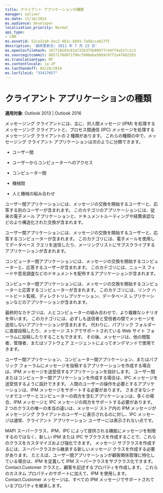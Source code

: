 ```yaml
---
title: クライアント アプリケーションの種類
manager: soliver
ms.date: 11/16/2014
ms.audience: Developer
localization_priority: Normal
api_type:
- COM
ms.assetid: 52ce22a9-3ec2-481c-bb91-7a5bcca817f5
description: '最終更新日: 2011 年 7 月 23 日'
ms.openlocfilehash: 167710243c61a7226375b88977c94ff4a517c1c3
ms.sourcegitcommit: 8657170d071f9bcf680aba50b9c07f2a4fb82283
ms.translationtype: MT
ms.contentlocale: ja-JP
ms.lasthandoff: 04/28/2019
ms.locfileid: "33417057"
---
```

# <a name="types-of-client-applications"></a>クライアント アプリケーションの種類

  
  
**適用対象**: Outlook 2013 | Outlook 2016 
  
メッセージング クライアントには、主に、対人間メッセージ (IPM) を処理するメッセージング クライアントと、プロセス間通信 (IPC) メッセージを処理するメッセージング クライアントの 2 種類があります。 これらの種類の中で、メッセージング クライアント アプリケーションは次のように分類できます。
  
- ユーザー間
    
- ユーザーからコンピューターへのアクセス
    
- コンピューター間
    
- 機械間
    
- 人と機械の組み合わせ
    
ユーザー間アプリケーションには、メッセージの交換を開始するユーザーと、応答する別のユーザーが含まれます。 このカテゴリのアプリケーションには、従来の電子メール アプリケーションと、ドキュメントルーティングや経費承認などのより構造化された交換が含まれます。
  
ユーザー間アプリケーションには、メッセージの交換を開始するユーザーと、応答するコンピューターが含まれます。 このカテゴリには、電子メールを使用してデータベース クエリを送信したり、メーリングリストにサブスクライブするアプリケーションが含まれます。
  
コンピューター間アプリケーションには、メッセージの交換を開始するコンピューターと、応答するユーザーが含まれます。 このカテゴリには、ニュース フィードや意見調査などのドキュメントを配布するアプリケーションが含まれます。
  
コンピューター間アプリケーションには、メッセージの交換を開始するコンピューターと応答するコンピューターが含まれます。 このカテゴリには、リンク ハートビート監視、ディレクトリレプリケーション、データベース レプリケーションなどのアプリケーションが含まれます。
  
最終的なカテゴリは、人とコンピューターの組み合わせで、より複雑なシナリオを伴います。 このカテゴリには、必ずしも送信者と受信者の間でメッセージを送信しないアプリケーションが含まれます。 代わりに、パブリック フォルダーに直接投稿したり、メッセージ ストアでサポートされている Web サイト フォーラムに投稿したりすることもできます。 その後、メッセージは、他の閲覧者、管理者、またはソフトウェア エージェントによってオンデマンドで使用できます。
  
ユーザー間アプリケーション、コンピューター間アプリケーション、またはパブリック フォーラムにメッセージを投稿するアプリケーションを作成する場合は、IPM メッセージを送受信するアプリケーションを設計します。 ユーザー間またはコンピューター間アプリケーションを作成する場合は、IPC メッセージを送受信するように設計できます。 人間のユーザーの操作を必要とするアプリケーションは、IPM メッセージをサポートする必要があります。 さまざまなシナリオでユーザーとコンピューターの両方を含むアプリケーションは、多くの場合、IPM メッセージと IPC メッセージの両方をサポートする必要があります。 2 つのクラスの唯一の本当の違いは、メッセージ ストア内の IPM メッセージがメッセージング クライアントのユーザーに表示されるのに対し、IPC メッセージは通常、クライアント アプリケーション ユーザーには表示されない点です。 
  
MAPI スーパークラス、IPM、IPC によって提供される機能にメッセージを制限するのではなく、新しい IPM または IPC サブクラスを作成することで、これらのクラスをカスタマイズおよび強化できます。 メッセージ サブクラスを作成するには、スーパークラスから継承する新しいメッセージ クラスを作成する必要があります。 たとえば、ユーザー間アプリケーションが顧客関係管理に特化している場合は、IPM を定義して IPM スーパークラスをサブクラス化できます。Contact.Customer クラスと、顧客を記述するプロパティを作成します。 これらのカスタム プロパティのサポートに加えて、IPM を使用します。Contact.Customer メッセージは、すべての IPM メッセージでサポートされているプロパティを継承します。
  

